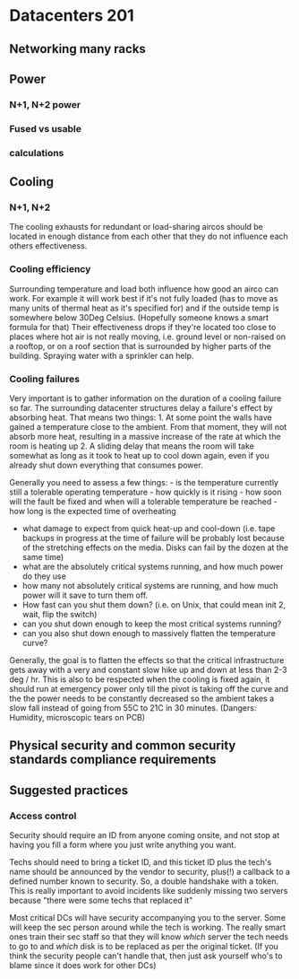 # Datacenters 201

## Networking many racks

## Power

### N+1, N+2 power

### Fused vs usable

### calculations

## Cooling

### N+1, N+2

The cooling exhausts for redundant or load-sharing aircos should be
located in enough distance from each other that they do not influence
each others effectiveness.

### Cooling efficiency

Surrounding temperature and load both influence how good an airco can
work. For example it will work best if it's not fully loaded (has to
move as many units of thermal heat as it's specified for) and if the
outside temp is somewhere below 30Deg Celsius. (Hopefully someone knows
a smart formula for that) Their effectiveness drops if they're located
too close to places where hot air is not really moving, i.e. ground
level or non-raised on a rooftop, or on a roof section that is
surrounded by higher parts of the building. Spraying water with a
sprinkler can help.

### Cooling failures

Very important is to gather information on the duration of a cooling
failure so far. The surrounding datacenter structures delay a failure's
effect by absorbing heat. That means two things: 1. At some point the
walls have gained a temperature close to the ambient. From that moment,
they will not absorb more heat, resulting in a massive increase of the
rate at which the room is heating up 2. A sliding delay that means the
room will take somewhat as long as it took to heat up to cool down
again, even if you already shut down everything that consumes power.

Generally you need to assess a few things: - is the temperature
currently still a tolerable operating temperature - how quickly is it
rising - how soon will the fault be fixed and when will a tolerable
temperature be reached - how long is the expected time of overheating

  - what damage to expect from quick heat-up and cool-down (i.e. tape
    backups in progress at the time of failure will be probably lost
    because of the stretching effects on the media. Disks can fail by
    the dozen at the same time)
  - what are the absolutely critical systems running, and how much power
    do they use
  - how many not absolutely critical systems are running, and how much
    power will it save to turn them off.
  - How fast can you shut them down? (i.e. on Unix, that could mean init
    2, wait, flip the switch)
  - can you shut down enough to keep the most critical systems running?
  - can you also shut down enough to massively flatten the temperature
    curve?

Generally, the goal is to flatten the effects so that the critical
infrastructure gets away with a very and constant slow hike up and down
at less than 2-3 deg / hr. This is also to be respected when the cooling
is fixed again, it should run at emergency power only till the pivot is
taking off the curve and the the power needs to be constantly decreased
so the ambient takes a slow fall instead of going from 55C to 21C in 30
minutes. (Dangers: Humidity, microscopic tears on PCB)

## Physical security and common security standards compliance requirements

## Suggested practices

### Access control

Security should require an ID from anyone coming onsite, and not stop at
having you fill a form where you just write anything you want.

Techs should need to bring a ticket ID, and this ticket ID plus the
tech's name should be announced by the vendor to security, plus(\!) a
callback to a defined number known to security. So, a double handshake
with a token. This is really important to avoid incidents like suddenly
missing two servers because "there were some techs that replaced it"

Most critical DCs will have security accompanying you to the server.
Some will keep the sec person around while the tech is working. The
really smart ones train their sec staff so that they will know *which*
server the tech needs to go to and *which* disk is to be replaced as per
the original ticket. (If you think the security people can't handle
that, then just ask yourself who's to blame since it does work for other
DCs)
